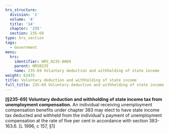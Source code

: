 ```yaml
---
hrs_structure:
  division: '1'
  volume: '4'
  title: '14'
  chapter: '235'
  section: 235-69
type: hrs_section
tags:
  - Government
menu:
  hrs:
    identifier: HRS_0235-0069
    parent: HRS0235
    name: 235-69 Voluntary deduction and withholding of state income
weight: 62435
title: Voluntary deduction and withholding of state income
full_title: 235-69 Voluntary deduction and withholding of state income
---
```

**[§235-69]** **Voluntary deduction and withholding of state income tax from unemployment compensation.** An individual receiving unemployment compensation benefits under chapter 383 may elect to have state income tax deducted and withheld from the individual's payment of unemployment compensation at the rate of five per cent in accordance with section 383-163.6\. [L 1996, c 157, §1]
